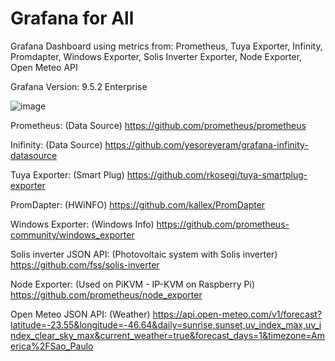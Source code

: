 # Grafana for All
Grafana Dashboard using metrics from: Prometheus, Tuya Exporter, Infinity, Promdapter, Windows Exporter, Solis Inverter Exporter, Node Exporter, Open Meteo API

Grafana Version: 9.5.2 Enterprise

![image](https://github.com/luizbizzio/Grafana-for-all/assets/73234672/ff767a86-b51c-4cbd-a68c-649ed24c0572)


Prometheus: (Data Source)
https://github.com/prometheus/prometheus

Inifinity: (Data Source)
https://github.com/yesoreyeram/grafana-infinity-datasource

Tuya Exporter: (Smart Plug)
https://github.com/rkosegi/tuya-smartplug-exporter
  
PromDapter: (HWiNFO)
https://github.com/kallex/PromDapter
  
Windows Exporter: (Windows Info)
https://github.com/prometheus-community/windows_exporter
  
Solis inverter JSON API: (Photovoltaic system with Solis inverter)
https://github.com/fss/solis-inverter
  
Node Exporter: (Used on PiKVM - IP-KVM on Raspberry Pi)
https://github.com/prometheus/node_exporter
  
Open Meteo JSON API: (Weather)
https://api.open-meteo.com/v1/forecast?latitude=-23.55&longitude=-46.64&daily=sunrise,sunset,uv_index_max,uv_index_clear_sky_max&current_weather=true&forecast_days=1&timezone=America%2FSao_Paulo
